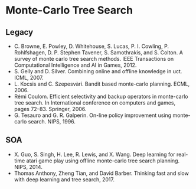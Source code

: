 # Monte-Carlo Tree Search

## Legacy
- C. Browne, E. Powley, D. Whitehouse, S. Lucas, P. I. Cowling, P. Rohlfshagen, D. P. Stephen Tavener, S. Samothrakis, and S. Colton. A survey of monte carlo tree search methods. IEEE Transactions on Computational Intelligence and AI in Games, 2012.
- S. Gelly and D. Silver. Combining online and offline knowledge in uct. ICML, 2007.
- L. Kocsis and C. Szepesvàri. Bandit based monte-carlo planning. ECML, 2006.
- Rémi Coulom. Efficient selectivity and backup operators in monte-carlo tree search. In International conference on computers and games, pages 72–83. Springer, 2006.
- G. Tesauro and G. R. Galperin. On-line policy improvement using monte-carlo search. NIPS, 1996.

## SOA
- X. Guo, S. Singh, H. Lee, R. Lewis, and X. Wang. Deep learning for real-time atari game play using offline monte-carlo tree search planning. NIPS, 2014.
- Thomas Anthony, Zheng Tian, and David Barber. Thinking fast and slow with deep learning and tree search, 2017.
